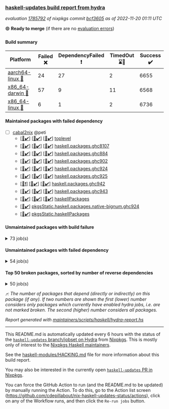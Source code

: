 ### [haskell-updates build report from hydra](https://hydra.nixos.org/jobset/nixpkgs/haskell-updates)
*evaluation [1785792](https://hydra.nixos.org/eval/1785792) of nixpkgs commit [bcf3605](https://github.com/NixOS/nixpkgs/commits/bcf36053800f184db3169d7e19e4885e527865bf) as of 2022-11-20 01:11 UTC*

:green_circle: **Ready to merge** (if there are no [evaluation errors](https://hydra.nixos.org/jobset/nixpkgs/haskell-updates))

#### Build summary

 | Platform | Failed :x: | DependencyFailed :heavy_exclamation_mark: | TimedOut :hourglass::no_entry_sign: | Success :heavy_check_mark: | 
 | --- | --- | --- | --- | --- | 
 | [aarch64-linux :iphone:](https://hydra.nixos.org/eval/1785792?filter=.aarch64-linux) | 24 | 27 | 2 | 6655 | 
 | [x86_64-darwin :apple:](https://hydra.nixos.org/eval/1785792?filter=.x86_64-darwin) | 57 | 9 | 11 | 6568 | 
 | [x86_64-linux :penguin:](https://hydra.nixos.org/eval/1785792?filter=.x86_64-linux) | 6 | 1 | 2 | 6736 | 
#### Maintained packages with failed dependency
- [ ] [cabal2nix](https://hydra.nixos.org/eval/1785792?filter=cabal2nix) @peti
  - [[:iphone::heavy_check_mark:]](https://hydra.nixos.org/build/199130383) [[:apple::heavy_check_mark:]](https://hydra.nixos.org/build/199107998) [[:penguin::heavy_check_mark:]](https://hydra.nixos.org/build/199130378) [toplevel](https://hydra.nixos.org/eval/1785792?filter=cabal2nix)
  - [[:iphone::heavy_check_mark:]](https://hydra.nixos.org/build/198095328) [[:apple::heavy_check_mark:]](https://hydra.nixos.org/build/198096776) [[:penguin::heavy_check_mark:]](https://hydra.nixos.org/build/198092508) [haskell.packages.ghc8107](https://hydra.nixos.org/eval/1785792?filter=haskell.packages.ghc8107.cabal2nix)
  - [[:iphone::heavy_check_mark:]](https://hydra.nixos.org/build/198105082) [[:apple::heavy_check_mark:]](https://hydra.nixos.org/build/198105834) [[:penguin::heavy_check_mark:]](https://hydra.nixos.org/build/198101104) [haskell.packages.ghc884](https://hydra.nixos.org/eval/1785792?filter=haskell.packages.ghc884.cabal2nix)
  - [[:iphone::heavy_check_mark:]](https://hydra.nixos.org/build/198102109) [[:apple::heavy_check_mark:]](https://hydra.nixos.org/build/198089955) [[:penguin::heavy_check_mark:]](https://hydra.nixos.org/build/198090308) [haskell.packages.ghc902](https://hydra.nixos.org/eval/1785792?filter=haskell.packages.ghc902.cabal2nix)
  - [[:iphone::heavy_check_mark:]](https://hydra.nixos.org/build/198105579) [[:apple::heavy_check_mark:]](https://hydra.nixos.org/build/198106213) [[:penguin::heavy_check_mark:]](https://hydra.nixos.org/build/198095792) [haskell.packages.ghc924](https://hydra.nixos.org/eval/1785792?filter=haskell.packages.ghc924.cabal2nix)
  - [[:iphone::heavy_check_mark:]](https://hydra.nixos.org/build/198101430) [[:apple::heavy_check_mark:]](https://hydra.nixos.org/build/198095768) [[:penguin::heavy_check_mark:]](https://hydra.nixos.org/build/198100385) [haskell.packages.ghc925](https://hydra.nixos.org/eval/1785792?filter=haskell.packages.ghc925.cabal2nix)
  - [[:iphone::heavy_exclamation_mark:]](https://hydra.nixos.org/build/198103084) [[:apple::heavy_check_mark:]](https://hydra.nixos.org/build/198095247) [[:penguin::heavy_check_mark:]](https://hydra.nixos.org/build/198103119) [haskell.packages.ghc942](https://hydra.nixos.org/eval/1785792?filter=haskell.packages.ghc942.cabal2nix)
  - [[:iphone::heavy_check_mark:]](https://hydra.nixos.org/build/198101627) [[:apple::heavy_check_mark:]](https://hydra.nixos.org/build/198092306) [[:penguin::heavy_check_mark:]](https://hydra.nixos.org/build/198100312) [haskell.packages.ghc943](https://hydra.nixos.org/eval/1785792?filter=haskell.packages.ghc943.cabal2nix)
  - [[:iphone::heavy_check_mark:]](https://hydra.nixos.org/build/198099028) [[:apple::heavy_check_mark:]](https://hydra.nixos.org/build/198099483) [[:penguin::heavy_check_mark:]](https://hydra.nixos.org/build/198096081) [haskellPackages](https://hydra.nixos.org/eval/1785792?filter=haskellPackages.cabal2nix)
  -   [[:penguin::heavy_check_mark:]](https://hydra.nixos.org/build/198108446) [pkgsStatic.haskell.packages.native-bignum.ghc924](https://hydra.nixos.org/eval/1785792?filter=pkgsStatic.haskell.packages.native-bignum.ghc924.cabal2nix)
  -   [[:penguin::heavy_check_mark:]](https://hydra.nixos.org/build/198102023) [pkgsStatic.haskellPackages](https://hydra.nixos.org/eval/1785792?filter=pkgsStatic.haskellPackages.cabal2nix)
#### Unmaintained packages with build failure
<details><summary>73 job(s) </summary>

- [ ] [[:iphone::x:]](https://hydra.nixos.org/build/198092112) [[:apple::heavy_check_mark:]](https://hydra.nixos.org/build/198092630) [[:penguin::heavy_check_mark:]](https://hydra.nixos.org/build/198089749) [haskellPackages.OrderedBits](https://hydra.nixos.org/eval/1785792?filter=haskellPackages.OrderedBits)  :arrow_heading_up: 5 | 36
- [ ] [[:iphone::x:]](https://hydra.nixos.org/build/198092343) [[:apple::heavy_check_mark:]](https://hydra.nixos.org/build/198103900) [[:penguin::heavy_check_mark:]](https://hydra.nixos.org/build/198094657) [haskellPackages.hw-json-simd](https://hydra.nixos.org/eval/1785792?filter=haskellPackages.hw-json-simd)  :arrow_heading_up: 4 | 8
- [ ] [[:iphone::x:]](https://hydra.nixos.org/build/198105998) [[:apple::heavy_check_mark:]](https://hydra.nixos.org/build/198096742) [[:penguin::heavy_check_mark:]](https://hydra.nixos.org/build/198096500) [haskellPackages.hw-simd](https://hydra.nixos.org/eval/1785792?filter=haskellPackages.hw-simd)  :arrow_heading_up: 4 | 8
- [ ] [[:iphone::x:]](https://hydra.nixos.org/build/198092038) [[:apple::heavy_check_mark:]](https://hydra.nixos.org/build/198109219) [[:penguin::heavy_check_mark:]](https://hydra.nixos.org/build/198100167) [haskellPackages.long-double](https://hydra.nixos.org/eval/1785792?filter=haskellPackages.long-double)  :arrow_heading_up: 2 | 2
- [ ] [[:iphone::x:]](https://hydra.nixos.org/build/198097524) [[:apple::x:]](https://hydra.nixos.org/build/198101130) [[:penguin::heavy_check_mark:]](https://hydra.nixos.org/build/198094847) [haskellPackages.quic](https://hydra.nixos.org/eval/1785792?filter=haskellPackages.quic)  :arrow_heading_up: 2 | 2
- [ ] [[:iphone::x:]](https://hydra.nixos.org/build/198100850) [[:apple::heavy_check_mark:]](https://hydra.nixos.org/build/198102111) [[:penguin::heavy_check_mark:]](https://hydra.nixos.org/build/198098058) [haskellPackages.freetype2](https://hydra.nixos.org/eval/1785792?filter=haskellPackages.freetype2)  :arrow_heading_up: 1 | 8
- [ ] [[:iphone::x:]](https://hydra.nixos.org/build/198088984) [[:apple::x:]](https://hydra.nixos.org/build/198094414) [[:penguin::heavy_check_mark:]](https://hydra.nixos.org/build/198109022) [haskellPackages.easytensor](https://hydra.nixos.org/eval/1785792?filter=haskellPackages.easytensor)  :arrow_heading_up: 1 | 1
- [ ] [[:iphone::heavy_check_mark:]](https://hydra.nixos.org/build/198108039) [[:apple::x:]](https://hydra.nixos.org/build/198102172) [[:penguin::heavy_check_mark:]](https://hydra.nixos.org/build/198098645) [haskellPackages.gi-gdkx11](https://hydra.nixos.org/eval/1785792?filter=haskellPackages.gi-gdkx11)  :arrow_heading_up: 1 | 1
- [ ] [[:iphone::x:]](https://hydra.nixos.org/build/198090816) [[:apple::heavy_check_mark:]](https://hydra.nixos.org/build/198090426) [[:penguin::heavy_check_mark:]](https://hydra.nixos.org/build/198107823) [haskellPackages.nlopt-haskell](https://hydra.nixos.org/eval/1785792?filter=haskellPackages.nlopt-haskell)  :arrow_heading_up: 1 | 1
- [ ] [[:iphone::heavy_check_mark:]](https://hydra.nixos.org/build/198100396) [[:apple::x:]](https://hydra.nixos.org/build/198099418) [[:penguin::heavy_check_mark:]](https://hydra.nixos.org/build/198092649) [haskellPackages.openal-ffi](https://hydra.nixos.org/eval/1785792?filter=haskellPackages.openal-ffi)  :arrow_heading_up: 1 | 1
- [ ] [[:iphone::x:]](https://hydra.nixos.org/build/198442639) [[:apple::x:]](https://hydra.nixos.org/build/198443000) [[:penguin::x:]](https://hydra.nixos.org/build/198442757) [haskellPackages.supply-chain-core](https://hydra.nixos.org/eval/1785792?filter=haskellPackages.supply-chain-core)  :arrow_heading_up: 1 | 1
- [ ] [[:iphone::x:]](https://hydra.nixos.org/build/198091816) [[:apple::x:]](https://hydra.nixos.org/build/198099965) [[:penguin::heavy_check_mark:]](https://hydra.nixos.org/build/198088957) [haskellPackages.swisstable](https://hydra.nixos.org/eval/1785792?filter=haskellPackages.swisstable)  :arrow_heading_up: 1 | 1
- [ ] [[:iphone::x:]](https://hydra.nixos.org/build/198107991) [[:apple::heavy_check_mark:]](https://hydra.nixos.org/build/198093433) [[:penguin::heavy_check_mark:]](https://hydra.nixos.org/build/198100233) [haskellPackages.unicode-properties](https://hydra.nixos.org/eval/1785792?filter=haskellPackages.unicode-properties)  :arrow_heading_up: 1 | 1
- [ ] [[:iphone::x:]](https://hydra.nixos.org/build/198102675) [[:apple::heavy_check_mark:]](https://hydra.nixos.org/build/198096726) [[:penguin::heavy_check_mark:]](https://hydra.nixos.org/build/198097873) [haskellPackages.flatparse](https://hydra.nixos.org/eval/1785792?filter=haskellPackages.flatparse)  :arrow_heading_up: 0 | 17
- [ ] [[:iphone::heavy_check_mark:]](https://hydra.nixos.org/build/198102599) [[:apple::x:]](https://hydra.nixos.org/build/198097001) [[:penguin::heavy_check_mark:]](https://hydra.nixos.org/build/198095827) [haskellPackages.PyF](https://hydra.nixos.org/eval/1785792?filter=haskellPackages.PyF)  :arrow_heading_up: 0 | 5
- [ ] [[:iphone::heavy_check_mark:]](https://hydra.nixos.org/build/198103573) [[:apple::x:]](https://hydra.nixos.org/build/198091894) [[:penguin::heavy_check_mark:]](https://hydra.nixos.org/build/198092321) [haskellPackages.hmidi](https://hydra.nixos.org/eval/1785792?filter=haskellPackages.hmidi)  :arrow_heading_up: 0 | 4
- [ ] [[:iphone::heavy_check_mark:]](https://hydra.nixos.org/build/198099931) [[:apple::x:]](https://hydra.nixos.org/build/198099133) [[:penguin::heavy_check_mark:]](https://hydra.nixos.org/build/198101380) [haskellPackages.SDL-mixer](https://hydra.nixos.org/eval/1785792?filter=haskellPackages.SDL-mixer)  :arrow_heading_up: 0 | 2
- [ ] [[:iphone::heavy_check_mark:]](https://hydra.nixos.org/build/198106163) [[:apple::x:]](https://hydra.nixos.org/build/198104722) [[:penguin::heavy_check_mark:]](https://hydra.nixos.org/build/198108442) [haskellPackages.posix-socket](https://hydra.nixos.org/eval/1785792?filter=haskellPackages.posix-socket)  :arrow_heading_up: 0 | 2
- [ ] [[:iphone::heavy_check_mark:]](https://hydra.nixos.org/build/198096887) [[:apple::x:]](https://hydra.nixos.org/build/198094492) [[:penguin::heavy_check_mark:]](https://hydra.nixos.org/build/198103256) [haskellPackages.hamid](https://hydra.nixos.org/eval/1785792?filter=haskellPackages.hamid)  :arrow_heading_up: 0 | 1
- [ ] [[:iphone::heavy_check_mark:]](https://hydra.nixos.org/build/198105245) [[:apple::x:]](https://hydra.nixos.org/build/198094330) [[:penguin::heavy_check_mark:]](https://hydra.nixos.org/build/198094588) [haskellPackages.hmatrix-morpheus](https://hydra.nixos.org/eval/1785792?filter=haskellPackages.hmatrix-morpheus)  :arrow_heading_up: 0 | 1
- [ ] [[:iphone::heavy_check_mark:]](https://hydra.nixos.org/build/198098119) [[:apple::x:]](https://hydra.nixos.org/build/198094961) [[:penguin::heavy_check_mark:]](https://hydra.nixos.org/build/198099617) [haskellPackages.huckleberry](https://hydra.nixos.org/eval/1785792?filter=haskellPackages.huckleberry)  :arrow_heading_up: 0 | 1
- [ ] [[:iphone::heavy_check_mark:]](https://hydra.nixos.org/build/198104056) [[:apple::x:]](https://hydra.nixos.org/build/198093422) [[:penguin::heavy_check_mark:]](https://hydra.nixos.org/build/198099606) [haskellPackages.om-time](https://hydra.nixos.org/eval/1785792?filter=haskellPackages.om-time)  :arrow_heading_up: 0 | 1
- [ ] [[:iphone::x:]](https://hydra.nixos.org/build/198107810) [[:apple::heavy_check_mark:]](https://hydra.nixos.org/build/198098063) [[:penguin::heavy_check_mark:]](https://hydra.nixos.org/build/198097235) [haskellPackages.picosat](https://hydra.nixos.org/eval/1785792?filter=haskellPackages.picosat)  :arrow_heading_up: 0 | 1
- [ ] [[:iphone::heavy_check_mark:]](https://hydra.nixos.org/build/198108826) [[:apple::x:]](https://hydra.nixos.org/build/198090636) [[:penguin::heavy_check_mark:]](https://hydra.nixos.org/build/198097220) [haskellPackages.select](https://hydra.nixos.org/eval/1785792?filter=haskellPackages.select)  :arrow_heading_up: 0 | 1
- [ ] [[:iphone::heavy_check_mark:]](https://hydra.nixos.org/build/198099146) [[:apple::x:]](https://hydra.nixos.org/build/198108391) [[:penguin::heavy_check_mark:]](https://hydra.nixos.org/build/198094866) [haskellPackages.sysinfo](https://hydra.nixos.org/eval/1785792?filter=haskellPackages.sysinfo)  :arrow_heading_up: 0 | 1
- [ ] [[:iphone::heavy_check_mark:]](https://hydra.nixos.org/build/198091475) [[:apple::x:]](https://hydra.nixos.org/build/198089932) [[:penguin::heavy_check_mark:]](https://hydra.nixos.org/build/198100306) [haskellPackages.FractalArt](https://hydra.nixos.org/eval/1785792?filter=haskellPackages.FractalArt) 
- [ ] [[:iphone::x:]](https://hydra.nixos.org/build/198101907) [[:apple::heavy_check_mark:]](https://hydra.nixos.org/build/198096559) [[:penguin::heavy_check_mark:]](https://hydra.nixos.org/build/198101657) [haskellPackages.HsASA](https://hydra.nixos.org/eval/1785792?filter=haskellPackages.HsASA) 
- [ ] [[:iphone::x:]](https://hydra.nixos.org/build/198442699) [[:apple::x:]](https://hydra.nixos.org/build/198442999) [[:penguin::x:]](https://hydra.nixos.org/build/198442614) [haskellPackages.borsh](https://hydra.nixos.org/eval/1785792?filter=haskellPackages.borsh) 
- [ ] [[:iphone::heavy_check_mark:]](https://hydra.nixos.org/build/198097944) [[:apple::x:]](https://hydra.nixos.org/build/198093242) [[:penguin::heavy_check_mark:]](https://hydra.nixos.org/build/198098189) [haskellPackages.chiphunk](https://hydra.nixos.org/eval/1785792?filter=haskellPackages.chiphunk) 
- [ ] [[:iphone::x:]](https://hydra.nixos.org/build/198106125) [[:apple::heavy_check_mark:]](https://hydra.nixos.org/build/198108513) [[:penguin::heavy_check_mark:]](https://hydra.nixos.org/build/198106269) [haskellPackages.comfort-fftw](https://hydra.nixos.org/eval/1785792?filter=haskellPackages.comfort-fftw) 
- [ ] [[:iphone::heavy_check_mark:]](https://hydra.nixos.org/build/198094640) [[:apple::x:]](https://hydra.nixos.org/build/198101014) [[:penguin::heavy_check_mark:]](https://hydra.nixos.org/build/198100057) [haskellPackages.diskhash](https://hydra.nixos.org/eval/1785792?filter=haskellPackages.diskhash) 
- [ ] [[:iphone::heavy_check_mark:]](https://hydra.nixos.org/build/198108629) [[:apple::x:]](https://hydra.nixos.org/build/198096508) [[:penguin::heavy_check_mark:]](https://hydra.nixos.org/build/198094336) [haskellPackages.epub-tools](https://hydra.nixos.org/eval/1785792?filter=haskellPackages.epub-tools) 
- [ ] [[:iphone::x:]](https://hydra.nixos.org/build/198442754) [[:penguin::x:]](https://hydra.nixos.org/build/198442697) [haskellPackages.evdev-streamly](https://hydra.nixos.org/eval/1785792?filter=haskellPackages.evdev-streamly) 
- [ ] [[:iphone::heavy_check_mark:]](https://hydra.nixos.org/build/198099609) [[:apple::x:]](https://hydra.nixos.org/build/198104428) [[:penguin::heavy_check_mark:]](https://hydra.nixos.org/build/198097793) [haskellPackages.fudgets](https://hydra.nixos.org/eval/1785792?filter=haskellPackages.fudgets) 
- [ ] [[:iphone::heavy_check_mark:]](https://hydra.nixos.org/build/198092264) [[:apple::x:]](https://hydra.nixos.org/build/198101012) [[:penguin::heavy_check_mark:]](https://hydra.nixos.org/build/198099512) [haskellPackages.gerrit](https://hydra.nixos.org/eval/1785792?filter=haskellPackages.gerrit) 
- [ ] [[:apple::x:]](https://hydra.nixos.org/build/198095958) [haskellPackages.gi-gtkosxapplication](https://hydra.nixos.org/eval/1785792?filter=haskellPackages.gi-gtkosxapplication) 
- [ ] [[:iphone::x:]](https://hydra.nixos.org/build/198091458) [[:penguin::heavy_check_mark:]](https://hydra.nixos.org/build/198107140) [haskellPackages.gnome-keyring](https://hydra.nixos.org/eval/1785792?filter=haskellPackages.gnome-keyring) 
- [ ] [[:apple::x:]](https://hydra.nixos.org/build/198088844) [haskellPackages.gtk-mac-integration](https://hydra.nixos.org/eval/1785792?filter=haskellPackages.gtk-mac-integration) 
- [ ] [[:iphone::heavy_check_mark:]](https://hydra.nixos.org/build/198094882) [[:apple::x:]](https://hydra.nixos.org/build/198108733) [[:penguin::heavy_check_mark:]](https://hydra.nixos.org/build/198106858) [haskellPackages.gtk-traymanager](https://hydra.nixos.org/eval/1785792?filter=haskellPackages.gtk-traymanager) 
- [ ] [[:apple::x:]](https://hydra.nixos.org/build/198088990) [haskellPackages.gtk3-mac-integration](https://hydra.nixos.org/eval/1785792?filter=haskellPackages.gtk3-mac-integration) 
- [ ] [[:iphone::heavy_check_mark:]](https://hydra.nixos.org/build/198442689) [[:apple::x:]](https://hydra.nixos.org/build/198442642) [[:penguin::heavy_check_mark:]](https://hydra.nixos.org/build/198442594) [haskellPackages.h-raylib](https://hydra.nixos.org/eval/1785792?filter=haskellPackages.h-raylib) 
- [ ] [[:iphone::heavy_exclamation_mark:]](https://hydra.nixos.org/build/198443007) [[:apple::x:]](https://hydra.nixos.org/build/198442789) [[:penguin::x:]](https://hydra.nixos.org/build/198442852) [haskellPackages.harfbuzz-pure](https://hydra.nixos.org/eval/1785792?filter=haskellPackages.harfbuzz-pure) 
- [ ] [[:iphone::heavy_check_mark:]](https://hydra.nixos.org/build/198094908) [[:apple::x:]](https://hydra.nixos.org/build/198109299) [[:penguin::heavy_check_mark:]](https://hydra.nixos.org/build/198094138) [haskellPackages.hid](https://hydra.nixos.org/eval/1785792?filter=haskellPackages.hid) 
- [ ] [[:iphone::heavy_check_mark:]](https://hydra.nixos.org/build/198109190) [[:apple::x:]](https://hydra.nixos.org/build/198093989) [[:penguin::heavy_check_mark:]](https://hydra.nixos.org/build/198099938) [haskellPackages.highlight](https://hydra.nixos.org/eval/1785792?filter=haskellPackages.highlight) 
- [ ] [[:iphone::heavy_check_mark:]](https://hydra.nixos.org/build/198091663) [[:apple::x:]](https://hydra.nixos.org/build/198094179) [[:penguin::heavy_check_mark:]](https://hydra.nixos.org/build/198095790) [haskellPackages.hsshellscript](https://hydra.nixos.org/eval/1785792?filter=haskellPackages.hsshellscript) 
- [ ] [[:iphone::heavy_check_mark:]](https://hydra.nixos.org/build/198093876) [[:apple::x:]](https://hydra.nixos.org/build/198105397) [[:penguin::heavy_check_mark:]](https://hydra.nixos.org/build/198107319) [haskellPackages.hssourceinfo](https://hydra.nixos.org/eval/1785792?filter=haskellPackages.hssourceinfo) 
- [ ] [[:iphone::heavy_check_mark:]](https://hydra.nixos.org/build/198090780) [[:apple::x:]](https://hydra.nixos.org/build/198096905) [[:penguin::heavy_check_mark:]](https://hydra.nixos.org/build/198094561) [haskellPackages.interprocess](https://hydra.nixos.org/eval/1785792?filter=haskellPackages.interprocess) 
- [ ] [[:iphone::heavy_check_mark:]](https://hydra.nixos.org/build/198107635) [[:apple::x:]](https://hydra.nixos.org/build/198090527) [[:penguin::heavy_check_mark:]](https://hydra.nixos.org/build/198096600) [haskellPackages.ipcvar](https://hydra.nixos.org/eval/1785792?filter=haskellPackages.ipcvar) 
- [ ] [[:iphone::x:]](https://hydra.nixos.org/build/198094302) [[:apple::heavy_check_mark:]](https://hydra.nixos.org/build/198098222) [[:penguin::heavy_check_mark:]](https://hydra.nixos.org/build/198102967) [haskellPackages.jammittools](https://hydra.nixos.org/eval/1785792?filter=haskellPackages.jammittools) 
- [ ] [[:apple::x:]](https://hydra.nixos.org/build/198089331) [haskellPackages.kqueue](https://hydra.nixos.org/eval/1785792?filter=haskellPackages.kqueue) 
- [ ] [[:iphone::heavy_check_mark:]](https://hydra.nixos.org/build/198102471) [[:apple::x:]](https://hydra.nixos.org/build/198089121) [[:penguin::heavy_check_mark:]](https://hydra.nixos.org/build/198095225) [haskellPackages.linux-framebuffer](https://hydra.nixos.org/eval/1785792?filter=haskellPackages.linux-framebuffer) 
- [ ] [[:iphone::heavy_check_mark:]](https://hydra.nixos.org/build/198090963) [[:apple::x:]](https://hydra.nixos.org/build/198106850) [[:penguin::heavy_check_mark:]](https://hydra.nixos.org/build/198088703) [haskellPackages.mediawiki2latex](https://hydra.nixos.org/eval/1785792?filter=haskellPackages.mediawiki2latex) 
- [ ] [[:iphone::heavy_check_mark:]](https://hydra.nixos.org/build/198103734) [[:apple::x:]](https://hydra.nixos.org/build/198091724) [[:penguin::heavy_check_mark:]](https://hydra.nixos.org/build/198100871) [haskellPackages.memfd](https://hydra.nixos.org/eval/1785792?filter=haskellPackages.memfd) 
- [ ] [[:iphone::heavy_check_mark:]](https://hydra.nixos.org/build/198096915) [[:apple::x:]](https://hydra.nixos.org/build/198102834) [[:penguin::heavy_check_mark:]](https://hydra.nixos.org/build/198095160) [haskellPackages.mercury-api](https://hydra.nixos.org/eval/1785792?filter=haskellPackages.mercury-api) 
- [ ] [[:iphone::x:]](https://hydra.nixos.org/build/199109490) [[:apple::x:]](https://hydra.nixos.org/build/199109492) [[:penguin::x:]](https://hydra.nixos.org/build/199109491) [haskellPackages.monad-bayes](https://hydra.nixos.org/eval/1785792?filter=haskellPackages.monad-bayes) 
- [ ] [[:iphone::heavy_check_mark:]](https://hydra.nixos.org/build/199107976) [[:apple::x:]](https://hydra.nixos.org/build/199108008) [[:penguin::heavy_check_mark:]](https://hydra.nixos.org/build/199108047) [haskellPackages.nix-serve-ng](https://hydra.nixos.org/eval/1785792?filter=haskellPackages.nix-serve-ng) 
- [ ] [[:iphone::heavy_check_mark:]](https://hydra.nixos.org/build/198442902) [[:apple::x:]](https://hydra.nixos.org/build/198089314) [[:penguin::heavy_check_mark:]](https://hydra.nixos.org/build/198442936) [haskellPackages.persistent-pagination](https://hydra.nixos.org/eval/1785792?filter=haskellPackages.persistent-pagination) 
- [ ] [[:iphone::heavy_check_mark:]](https://hydra.nixos.org/build/198442769) [[:apple::x:]](https://hydra.nixos.org/build/198442738) [[:penguin::heavy_check_mark:]](https://hydra.nixos.org/build/198442776) [haskellPackages.phatsort](https://hydra.nixos.org/eval/1785792?filter=haskellPackages.phatsort) 
- [ ] [[:iphone::heavy_check_mark:]](https://hydra.nixos.org/build/198099818) [[:apple::x:]](https://hydra.nixos.org/build/198097025) [[:penguin::heavy_check_mark:]](https://hydra.nixos.org/build/198104649) [haskellPackages.ping-wrapper](https://hydra.nixos.org/eval/1785792?filter=haskellPackages.ping-wrapper) 
- [ ] [[:iphone::heavy_check_mark:]](https://hydra.nixos.org/build/198109162) [[:apple::x:]](https://hydra.nixos.org/build/198109383) [[:penguin::heavy_check_mark:]](https://hydra.nixos.org/build/198091772) [haskellPackages.posix-timer](https://hydra.nixos.org/eval/1785792?filter=haskellPackages.posix-timer) 
- [ ] [[:iphone::heavy_check_mark:]](https://hydra.nixos.org/build/198098801) [[:apple::x:]](https://hydra.nixos.org/build/198090799) [[:penguin::heavy_check_mark:]](https://hydra.nixos.org/build/198095314) [haskellPackages.procex](https://hydra.nixos.org/eval/1785792?filter=haskellPackages.procex) 
- [ ] [[:iphone::heavy_check_mark:]](https://hydra.nixos.org/build/198096312) [[:apple::x:]](https://hydra.nixos.org/build/198097890) [[:penguin::heavy_check_mark:]](https://hydra.nixos.org/build/198101570) [haskellPackages.pthread](https://hydra.nixos.org/eval/1785792?filter=haskellPackages.pthread) 
- [ ] [[:iphone::x:]](https://hydra.nixos.org/build/198108147) [[:apple::heavy_check_mark:]](https://hydra.nixos.org/build/198097312) [[:penguin::heavy_check_mark:]](https://hydra.nixos.org/build/198105867) [haskellPackages.risc386](https://hydra.nixos.org/eval/1785792?filter=haskellPackages.risc386) 
- [ ] [[:iphone::heavy_check_mark:]](https://hydra.nixos.org/build/198102881) [[:apple::x:]](https://hydra.nixos.org/build/198097792) [[:penguin::heavy_check_mark:]](https://hydra.nixos.org/build/198099412) [haskellPackages.sfml-audio](https://hydra.nixos.org/eval/1785792?filter=haskellPackages.sfml-audio) 
- [ ] [[:iphone::heavy_check_mark:]](https://hydra.nixos.org/build/198088711) [[:apple::x:]](https://hydra.nixos.org/build/198095157) [[:penguin::heavy_check_mark:]](https://hydra.nixos.org/build/198100426) [haskellPackages.skews](https://hydra.nixos.org/eval/1785792?filter=haskellPackages.skews) 
- [ ] [[:iphone::x:]](https://hydra.nixos.org/build/198093892) [[:apple::x:]](https://hydra.nixos.org/build/198095285) [[:penguin::heavy_check_mark:]](https://hydra.nixos.org/build/198104765) [haskellPackages.slugify](https://hydra.nixos.org/eval/1785792?filter=haskellPackages.slugify) 
- [ ] [[:iphone::heavy_check_mark:]](https://hydra.nixos.org/build/198099482) [[:apple::x:]](https://hydra.nixos.org/build/198105556) [[:penguin::heavy_check_mark:]](https://hydra.nixos.org/build/198093575) [haskellPackages.tailfile-hinotify](https://hydra.nixos.org/eval/1785792?filter=haskellPackages.tailfile-hinotify) 
- [ ] [[:iphone::x:]](https://hydra.nixos.org/build/198442690) [[:apple::x:]](https://hydra.nixos.org/build/198442958) [[:penguin::x:]](https://hydra.nixos.org/build/198442899) [haskellPackages.text-compression](https://hydra.nixos.org/eval/1785792?filter=haskellPackages.text-compression) 
- [ ] [[:iphone::x:]](https://hydra.nixos.org/build/198096596) [[:apple::heavy_check_mark:]](https://hydra.nixos.org/build/198108705) [[:penguin::heavy_check_mark:]](https://hydra.nixos.org/build/198099614) [haskellPackages.wiringPi](https://hydra.nixos.org/eval/1785792?filter=haskellPackages.wiringPi) 
- [ ] [[:iphone::heavy_check_mark:]](https://hydra.nixos.org/build/198095037) [[:apple::x:]](https://hydra.nixos.org/build/198100154) [[:penguin::heavy_check_mark:]](https://hydra.nixos.org/build/198105325) [haskellPackages.xmonad-utils](https://hydra.nixos.org/eval/1785792?filter=haskellPackages.xmonad-utils) 
- [ ] [[:iphone::heavy_check_mark:]](https://hydra.nixos.org/build/198103220) [[:apple::x:]](https://hydra.nixos.org/build/198089351) [[:penguin::heavy_check_mark:]](https://hydra.nixos.org/build/198098234) [haskellPackages.yoga](https://hydra.nixos.org/eval/1785792?filter=haskellPackages.yoga) 
- [ ] [[:iphone::heavy_check_mark:]](https://hydra.nixos.org/build/198093631) [[:apple::x:]](https://hydra.nixos.org/build/198091687) [[:penguin::heavy_check_mark:]](https://hydra.nixos.org/build/198107702) [haskellPackages.zot](https://hydra.nixos.org/eval/1785792?filter=haskellPackages.zot) 
- [ ] [[:iphone::heavy_check_mark:]](https://hydra.nixos.org/build/198106439) [[:apple::x:]](https://hydra.nixos.org/build/198090063) [[:penguin::heavy_check_mark:]](https://hydra.nixos.org/build/198094610) [haskellPackages.zxcvbn-c](https://hydra.nixos.org/eval/1785792?filter=haskellPackages.zxcvbn-c) 
</details>

#### Unmaintained packages with failed dependency
<details><summary>54 job(s) </summary>

- [ ] [[:iphone::heavy_exclamation_mark:]](https://hydra.nixos.org/build/198103595) [[:apple::heavy_check_mark:]](https://hydra.nixos.org/build/198088976) [[:penguin::heavy_check_mark:]](https://hydra.nixos.org/build/198095246) [haskellPackages.PrimitiveArray](https://hydra.nixos.org/eval/1785792?filter=haskellPackages.PrimitiveArray)  :arrow_heading_up: 4 | 35
- [ ] [hpack](https://hydra.nixos.org/eval/1785792?filter=hpack)  :arrow_heading_up: 4 | 15
  - [[:iphone::heavy_check_mark:]](https://hydra.nixos.org/build/198099453) [[:apple::heavy_check_mark:]](https://hydra.nixos.org/build/198107830) [[:penguin::heavy_check_mark:]](https://hydra.nixos.org/build/198092939) [toplevel](https://hydra.nixos.org/eval/1785792?filter=hpack)
  - [[:iphone::heavy_check_mark:]](https://hydra.nixos.org/build/198106882) [[:apple::heavy_check_mark:]](https://hydra.nixos.org/build/198097869) [[:penguin::heavy_check_mark:]](https://hydra.nixos.org/build/198093671) [haskell.packages.ghc8107](https://hydra.nixos.org/eval/1785792?filter=haskell.packages.ghc8107.hpack)
  - [[:iphone::heavy_check_mark:]](https://hydra.nixos.org/build/198093988) [[:apple::heavy_check_mark:]](https://hydra.nixos.org/build/198105654) [[:penguin::heavy_check_mark:]](https://hydra.nixos.org/build/198103271) [haskell.packages.ghc884](https://hydra.nixos.org/eval/1785792?filter=haskell.packages.ghc884.hpack)
  - [[:iphone::heavy_check_mark:]](https://hydra.nixos.org/build/198090021) [[:apple::heavy_check_mark:]](https://hydra.nixos.org/build/198102681) [[:penguin::heavy_check_mark:]](https://hydra.nixos.org/build/198100787) [haskell.packages.ghc902](https://hydra.nixos.org/eval/1785792?filter=haskell.packages.ghc902.hpack)
  - [[:iphone::heavy_check_mark:]](https://hydra.nixos.org/build/198092365) [[:apple::heavy_check_mark:]](https://hydra.nixos.org/build/198093669) [[:penguin::heavy_check_mark:]](https://hydra.nixos.org/build/198108597) [haskell.packages.ghc924](https://hydra.nixos.org/eval/1785792?filter=haskell.packages.ghc924.hpack)
  - [[:iphone::heavy_check_mark:]](https://hydra.nixos.org/build/198103847) [[:apple::heavy_check_mark:]](https://hydra.nixos.org/build/198105050) [[:penguin::heavy_check_mark:]](https://hydra.nixos.org/build/198092752) [haskell.packages.ghc925](https://hydra.nixos.org/eval/1785792?filter=haskell.packages.ghc925.hpack)
  - [[:iphone::heavy_exclamation_mark:]](https://hydra.nixos.org/build/198103504) [[:apple::heavy_check_mark:]](https://hydra.nixos.org/build/198105268) [[:penguin::heavy_check_mark:]](https://hydra.nixos.org/build/198107276) [haskell.packages.ghc942](https://hydra.nixos.org/eval/1785792?filter=haskell.packages.ghc942.hpack)
  - [[:iphone::heavy_check_mark:]](https://hydra.nixos.org/build/198095684) [[:apple::heavy_check_mark:]](https://hydra.nixos.org/build/198107910) [[:penguin::heavy_check_mark:]](https://hydra.nixos.org/build/198108706) [haskell.packages.ghc943](https://hydra.nixos.org/eval/1785792?filter=haskell.packages.ghc943.hpack)
  - [[:iphone::heavy_check_mark:]](https://hydra.nixos.org/build/198102779) [[:apple::heavy_check_mark:]](https://hydra.nixos.org/build/198091910) [[:penguin::heavy_check_mark:]](https://hydra.nixos.org/build/198103441) [haskellPackages](https://hydra.nixos.org/eval/1785792?filter=haskellPackages.hpack)
- [ ] [[:iphone::heavy_exclamation_mark:]](https://hydra.nixos.org/build/198091317) [[:apple::heavy_check_mark:]](https://hydra.nixos.org/build/198108676) [[:penguin::heavy_check_mark:]](https://hydra.nixos.org/build/198089611) [haskellPackages.BiobaseTypes](https://hydra.nixos.org/eval/1785792?filter=haskellPackages.BiobaseTypes)  :arrow_heading_up: 3 | 21
- [ ] [[:iphone::heavy_exclamation_mark:]](https://hydra.nixos.org/build/198088758) [[:apple::heavy_check_mark:]](https://hydra.nixos.org/build/198106505) [[:penguin::heavy_check_mark:]](https://hydra.nixos.org/build/198096117) [haskellPackages.hw-json-standard-cursor](https://hydra.nixos.org/eval/1785792?filter=haskellPackages.hw-json-standard-cursor)  :arrow_heading_up: 2 | 6
- [ ] [[:iphone::heavy_exclamation_mark:]](https://hydra.nixos.org/build/198098729) [[:apple::heavy_check_mark:]](https://hydra.nixos.org/build/198102195) [[:penguin::heavy_check_mark:]](https://hydra.nixos.org/build/198108469) [haskellPackages.hw-json-simple-cursor](https://hydra.nixos.org/eval/1785792?filter=haskellPackages.hw-json-simple-cursor)  :arrow_heading_up: 2 | 4
- [ ] [[:iphone::heavy_exclamation_mark:]](https://hydra.nixos.org/build/198089514) [[:apple::heavy_check_mark:]](https://hydra.nixos.org/build/198102254) [[:penguin::heavy_check_mark:]](https://hydra.nixos.org/build/198091770) [haskellPackages.BiobaseENA](https://hydra.nixos.org/eval/1785792?filter=haskellPackages.BiobaseENA)  :arrow_heading_up: 1 | 18
- [ ] [hoogle](https://hydra.nixos.org/eval/1785792?filter=hoogle)  :arrow_heading_up: 1 | 3
  - [[:iphone::heavy_check_mark:]](https://hydra.nixos.org/build/198093935) [[:apple::heavy_check_mark:]](https://hydra.nixos.org/build/198095234) [[:penguin::heavy_check_mark:]](https://hydra.nixos.org/build/198099264) [haskell.packages.ghc8107](https://hydra.nixos.org/eval/1785792?filter=haskell.packages.ghc8107.hoogle)
  - [[:iphone::heavy_check_mark:]](https://hydra.nixos.org/build/198102998) [[:apple::heavy_check_mark:]](https://hydra.nixos.org/build/198107985) [[:penguin::heavy_check_mark:]](https://hydra.nixos.org/build/198107450) [haskell.packages.ghc884](https://hydra.nixos.org/eval/1785792?filter=haskell.packages.ghc884.hoogle)
  - [[:iphone::heavy_check_mark:]](https://hydra.nixos.org/build/198098109) [[:apple::heavy_check_mark:]](https://hydra.nixos.org/build/198101202) [[:penguin::heavy_check_mark:]](https://hydra.nixos.org/build/198089184) [haskell.packages.ghc902](https://hydra.nixos.org/eval/1785792?filter=haskell.packages.ghc902.hoogle)
  - [[:iphone::heavy_check_mark:]](https://hydra.nixos.org/build/198098004) [[:apple::heavy_check_mark:]](https://hydra.nixos.org/build/198101148) [[:penguin::heavy_check_mark:]](https://hydra.nixos.org/build/198092190) [haskell.packages.ghc924](https://hydra.nixos.org/eval/1785792?filter=haskell.packages.ghc924.hoogle)
  - [[:iphone::hourglass::no_entry_sign:]](https://hydra.nixos.org/build/198100880) [[:apple::hourglass::no_entry_sign:]](https://hydra.nixos.org/build/198094053) [[:penguin::hourglass::no_entry_sign:]](https://hydra.nixos.org/build/198106811) [haskell.packages.ghc925](https://hydra.nixos.org/eval/1785792?filter=haskell.packages.ghc925.hoogle)
  - [[:iphone::heavy_exclamation_mark:]](https://hydra.nixos.org/build/198097685) [[:apple::heavy_check_mark:]](https://hydra.nixos.org/build/198105186) [[:penguin::heavy_check_mark:]](https://hydra.nixos.org/build/198089379) [haskell.packages.ghc942](https://hydra.nixos.org/eval/1785792?filter=haskell.packages.ghc942.hoogle)
  - [[:iphone::hourglass::no_entry_sign:]](https://hydra.nixos.org/build/198100596) [[:apple::hourglass::no_entry_sign:]](https://hydra.nixos.org/build/198101158) [[:penguin::hourglass::no_entry_sign:]](https://hydra.nixos.org/build/198108746) [haskell.packages.ghc943](https://hydra.nixos.org/eval/1785792?filter=haskell.packages.ghc943.hoogle)
  - [[:iphone::heavy_check_mark:]](https://hydra.nixos.org/build/198102166) [[:apple::heavy_check_mark:]](https://hydra.nixos.org/build/198105847) [[:penguin::heavy_check_mark:]](https://hydra.nixos.org/build/198089984) [haskellPackages](https://hydra.nixos.org/eval/1785792?filter=haskellPackages.hoogle)
- [ ] [[:iphone::heavy_exclamation_mark:]](https://hydra.nixos.org/build/198101277) [[:apple::heavy_check_mark:]](https://hydra.nixos.org/build/198093735) [[:penguin::heavy_check_mark:]](https://hydra.nixos.org/build/198096151) [haskellPackages.hw-json](https://hydra.nixos.org/eval/1785792?filter=haskellPackages.hw-json)  :arrow_heading_up: 1 | 3
- [ ] [[:iphone::heavy_exclamation_mark:]](https://hydra.nixos.org/build/198091066) [[:apple::heavy_exclamation_mark:]](https://hydra.nixos.org/build/198090843) [[:penguin::heavy_check_mark:]](https://hydra.nixos.org/build/198100200) [haskellPackages.http3](https://hydra.nixos.org/eval/1785792?filter=haskellPackages.http3)  :arrow_heading_up: 1 | 1
- [ ] [[:iphone::heavy_check_mark:]](https://hydra.nixos.org/build/198097285) [[:apple::heavy_exclamation_mark:]](https://hydra.nixos.org/build/198099762) [[:penguin::heavy_check_mark:]](https://hydra.nixos.org/build/198094649) [haskellPackages.wss-client](https://hydra.nixos.org/eval/1785792?filter=haskellPackages.wss-client)  :arrow_heading_up: 1 | 1
- [ ] [[:iphone::heavy_exclamation_mark:]](https://hydra.nixos.org/build/198098687) [[:apple::heavy_check_mark:]](https://hydra.nixos.org/build/198097534) [[:penguin::heavy_check_mark:]](https://hydra.nixos.org/build/198107080) [haskellPackages.BiobaseXNA](https://hydra.nixos.org/eval/1785792?filter=haskellPackages.BiobaseXNA)  :arrow_heading_up: 0 | 17
- [ ] [[:iphone::heavy_exclamation_mark:]](https://hydra.nixos.org/build/198093861) [[:apple::heavy_check_mark:]](https://hydra.nixos.org/build/198106192) [[:penguin::heavy_check_mark:]](https://hydra.nixos.org/build/198090367) [haskellPackages.BiobaseFasta](https://hydra.nixos.org/eval/1785792?filter=haskellPackages.BiobaseFasta)  :arrow_heading_up: 0 | 3
- [ ] [[:iphone::heavy_exclamation_mark:]](https://hydra.nixos.org/build/198098839) [[:apple::heavy_check_mark:]](https://hydra.nixos.org/build/198098719) [[:penguin::heavy_check_mark:]](https://hydra.nixos.org/build/198097536) [haskellPackages.hw-dsv](https://hydra.nixos.org/eval/1785792?filter=haskellPackages.hw-dsv)  :arrow_heading_up: 0 | 3
- [ ] [[:iphone::heavy_exclamation_mark:]](https://hydra.nixos.org/build/198099506) [[:apple::heavy_check_mark:]](https://hydra.nixos.org/build/198097369) [[:penguin::heavy_check_mark:]](https://hydra.nixos.org/build/198093036) [haskellPackages.hw-json-lens](https://hydra.nixos.org/eval/1785792?filter=haskellPackages.hw-json-lens)  :arrow_heading_up: 0 | 1
- [ ] [[:iphone::heavy_exclamation_mark:]](https://hydra.nixos.org/build/198089469) [[:apple::heavy_check_mark:]](https://hydra.nixos.org/build/198095081) [[:penguin::heavy_check_mark:]](https://hydra.nixos.org/build/198101985) [haskellPackages.align-audio](https://hydra.nixos.org/eval/1785792?filter=haskellPackages.align-audio) 
- [ ] [cabal2nix-unstable](https://hydra.nixos.org/eval/1785792?filter=cabal2nix-unstable) 
  - [[:iphone::heavy_check_mark:]](https://hydra.nixos.org/build/199130382) [[:apple::heavy_check_mark:]](https://hydra.nixos.org/build/199108081) [[:penguin::heavy_check_mark:]](https://hydra.nixos.org/build/199130369) [haskell.packages.ghc8107](https://hydra.nixos.org/eval/1785792?filter=haskell.packages.ghc8107.cabal2nix-unstable)
  - [[:iphone::heavy_check_mark:]](https://hydra.nixos.org/build/199130370) [[:apple::heavy_check_mark:]](https://hydra.nixos.org/build/199108072) [[:penguin::heavy_check_mark:]](https://hydra.nixos.org/build/199130384) [haskell.packages.ghc884](https://hydra.nixos.org/eval/1785792?filter=haskell.packages.ghc884.cabal2nix-unstable)
  - [[:iphone::heavy_check_mark:]](https://hydra.nixos.org/build/199130377) [[:apple::heavy_check_mark:]](https://hydra.nixos.org/build/199107981) [[:penguin::heavy_check_mark:]](https://hydra.nixos.org/build/199130375) [haskell.packages.ghc902](https://hydra.nixos.org/eval/1785792?filter=haskell.packages.ghc902.cabal2nix-unstable)
  - [[:iphone::heavy_check_mark:]](https://hydra.nixos.org/build/199130385) [[:apple::heavy_check_mark:]](https://hydra.nixos.org/build/199108070) [[:penguin::heavy_check_mark:]](https://hydra.nixos.org/build/199130366) [haskell.packages.ghc924](https://hydra.nixos.org/eval/1785792?filter=haskell.packages.ghc924.cabal2nix-unstable)
  - [[:iphone::heavy_check_mark:]](https://hydra.nixos.org/build/199130373) [[:apple::heavy_check_mark:]](https://hydra.nixos.org/build/199107973) [[:penguin::heavy_check_mark:]](https://hydra.nixos.org/build/199130364) [haskell.packages.ghc925](https://hydra.nixos.org/eval/1785792?filter=haskell.packages.ghc925.cabal2nix-unstable)
  - [[:iphone::heavy_exclamation_mark:]](https://hydra.nixos.org/build/199130376) [[:apple::heavy_check_mark:]](https://hydra.nixos.org/build/199108002) [[:penguin::heavy_check_mark:]](https://hydra.nixos.org/build/199130379) [haskell.packages.ghc942](https://hydra.nixos.org/eval/1785792?filter=haskell.packages.ghc942.cabal2nix-unstable)
  - [[:iphone::heavy_check_mark:]](https://hydra.nixos.org/build/199130372) [[:apple::heavy_check_mark:]](https://hydra.nixos.org/build/199108045) [[:penguin::heavy_check_mark:]](https://hydra.nixos.org/build/199130371) [haskell.packages.ghc943](https://hydra.nixos.org/eval/1785792?filter=haskell.packages.ghc943.cabal2nix-unstable)
  - [[:iphone::heavy_check_mark:]](https://hydra.nixos.org/build/199130368) [[:apple::heavy_check_mark:]](https://hydra.nixos.org/build/199108025) [[:penguin::heavy_check_mark:]](https://hydra.nixos.org/build/199130367) [haskellPackages](https://hydra.nixos.org/eval/1785792?filter=haskellPackages.cabal2nix-unstable)
- [ ] [[:iphone::heavy_exclamation_mark:]](https://hydra.nixos.org/build/198104033) [[:apple::heavy_exclamation_mark:]](https://hydra.nixos.org/build/198098893) [[:penguin::heavy_check_mark:]](https://hydra.nixos.org/build/198108679) [haskellPackages.easytensor-vulkan](https://hydra.nixos.org/eval/1785792?filter=haskellPackages.easytensor-vulkan) 
- [ ] [[:iphone::heavy_exclamation_mark:]](https://hydra.nixos.org/build/198101774) [[:apple::heavy_check_mark:]](https://hydra.nixos.org/build/198092141) [[:penguin::heavy_check_mark:]](https://hydra.nixos.org/build/198093941) [haskellPackages.hmatrix-nlopt](https://hydra.nixos.org/eval/1785792?filter=haskellPackages.hmatrix-nlopt) 
- [ ] [[:iphone::heavy_exclamation_mark:]](https://hydra.nixos.org/build/198095948) [[:apple::heavy_exclamation_mark:]](https://hydra.nixos.org/build/198088768) [[:penguin::heavy_check_mark:]](https://hydra.nixos.org/build/198102441) [haskellPackages.hs-swisstable-hashtables-class](https://hydra.nixos.org/eval/1785792?filter=haskellPackages.hs-swisstable-hashtables-class) 
- [ ] [[:iphone::heavy_exclamation_mark:]](https://hydra.nixos.org/build/198105664) [[:apple::heavy_check_mark:]](https://hydra.nixos.org/build/198091316) [[:penguin::heavy_check_mark:]](https://hydra.nixos.org/build/198093108) [haskellPackages.hw-simd-cli](https://hydra.nixos.org/eval/1785792?filter=haskellPackages.hw-simd-cli) 
- [ ] [[:iphone::heavy_check_mark:]](https://hydra.nixos.org/build/198091433) [[:apple::heavy_exclamation_mark:]](https://hydra.nixos.org/build/198098172) [[:penguin::heavy_check_mark:]](https://hydra.nixos.org/build/198108033) [haskellPackages.intricacy](https://hydra.nixos.org/eval/1785792?filter=haskellPackages.intricacy) 
- [ ] [[:iphone::heavy_check_mark:]](https://hydra.nixos.org/build/198107011) [[:apple::heavy_exclamation_mark:]](https://hydra.nixos.org/build/198102951) [[:penguin::heavy_check_mark:]](https://hydra.nixos.org/build/198094071) [haskellPackages.network-messagepack-rpc-websocket](https://hydra.nixos.org/eval/1785792?filter=haskellPackages.network-messagepack-rpc-websocket) 
- [ ] [[:iphone::heavy_exclamation_mark:]](https://hydra.nixos.org/build/198099668) [[:apple::heavy_check_mark:]](https://hydra.nixos.org/build/198095028) [[:penguin::heavy_check_mark:]](https://hydra.nixos.org/build/198099137) [haskellPackages.rounded](https://hydra.nixos.org/eval/1785792?filter=haskellPackages.rounded) 
- [ ] [[:iphone::heavy_exclamation_mark:]](https://hydra.nixos.org/build/198107866) [[:apple::heavy_check_mark:]](https://hydra.nixos.org/build/198094269) [[:penguin::heavy_check_mark:]](https://hydra.nixos.org/build/198106344) [haskellPackages.rounded-hw](https://hydra.nixos.org/eval/1785792?filter=haskellPackages.rounded-hw) 
- [ ] [[:iphone::heavy_exclamation_mark:]](https://hydra.nixos.org/build/198107430) [[:apple::heavy_check_mark:]](https://hydra.nixos.org/build/198093088) [[:penguin::heavy_check_mark:]](https://hydra.nixos.org/build/198102445) [haskellPackages.sound-collage](https://hydra.nixos.org/eval/1785792?filter=haskellPackages.sound-collage) 
- [ ] [[:iphone::heavy_exclamation_mark:]](https://hydra.nixos.org/build/198442775) [[:apple::heavy_exclamation_mark:]](https://hydra.nixos.org/build/198442844) [[:penguin::heavy_exclamation_mark:]](https://hydra.nixos.org/build/198442681) [haskellPackages.supply-chain](https://hydra.nixos.org/eval/1785792?filter=haskellPackages.supply-chain) 
- [ ] [[:iphone::heavy_exclamation_mark:]](https://hydra.nixos.org/build/198089334) [[:apple::heavy_check_mark:]](https://hydra.nixos.org/build/198096290) [[:penguin::heavy_check_mark:]](https://hydra.nixos.org/build/198089497) [haskellPackages.unicode-names](https://hydra.nixos.org/eval/1785792?filter=haskellPackages.unicode-names) 
- [ ] [[:iphone::heavy_exclamation_mark:]](https://hydra.nixos.org/build/198098548) [[:apple::heavy_exclamation_mark:]](https://hydra.nixos.org/build/198108788) [[:penguin::heavy_check_mark:]](https://hydra.nixos.org/build/198103792) [haskellPackages.warp-quic](https://hydra.nixos.org/eval/1785792?filter=haskellPackages.warp-quic) 
- [ ] [[:iphone::heavy_check_mark:]](https://hydra.nixos.org/build/198105808) [[:apple::heavy_exclamation_mark:]](https://hydra.nixos.org/build/198107437) [[:penguin::heavy_check_mark:]](https://hydra.nixos.org/build/198107362) [haskellPackages.xbattbar](https://hydra.nixos.org/eval/1785792?filter=haskellPackages.xbattbar) 
</details>

#### Top 50 broken packages, sorted by number of reverse dependencies
<details><summary>50 job(s) </summary>

[amazonka-core](https://packdeps.haskellers.com/reverse/amazonka-core) :arrow_heading_up: 186  
[gogol-core](https://packdeps.haskellers.com/reverse/gogol-core) :arrow_heading_up: 184  
[haskell98](https://packdeps.haskellers.com/reverse/haskell98) :arrow_heading_up: 153  
[enumerator](https://packdeps.haskellers.com/reverse/enumerator) :arrow_heading_up: 56  
[util](https://packdeps.haskellers.com/reverse/util) :arrow_heading_up: 49  
[derive](https://packdeps.haskellers.com/reverse/derive) :arrow_heading_up: 48  
[amazonka](https://packdeps.haskellers.com/reverse/amazonka) :arrow_heading_up: 44  
[accelerate](https://packdeps.haskellers.com/reverse/accelerate) :arrow_heading_up: 42  
[parseargs](https://packdeps.haskellers.com/reverse/parseargs) :arrow_heading_up: 42  
[MonadCatchIO-transformers](https://packdeps.haskellers.com/reverse/MonadCatchIO-transformers) :arrow_heading_up: 41  
[data-lens](https://packdeps.haskellers.com/reverse/data-lens) :arrow_heading_up: 33  
[rank1dynamic](https://packdeps.haskellers.com/reverse/rank1dynamic) :arrow_heading_up: 33  
[distributed-static](https://packdeps.haskellers.com/reverse/distributed-static) :arrow_heading_up: 31  
[language-ecmascript](https://packdeps.haskellers.com/reverse/language-ecmascript) :arrow_heading_up: 31  
[distributed-process](https://packdeps.haskellers.com/reverse/distributed-process) :arrow_heading_up: 30  
[iteratee](https://packdeps.haskellers.com/reverse/iteratee) :arrow_heading_up: 29  
[jmacro](https://packdeps.haskellers.com/reverse/jmacro) :arrow_heading_up: 29  
[mmsyn3](https://packdeps.haskellers.com/reverse/mmsyn3) :arrow_heading_up: 28  
[autodocodec-yaml](https://packdeps.haskellers.com/reverse/autodocodec-yaml) :arrow_heading_up: 27  
[crypto-numbers](https://packdeps.haskellers.com/reverse/crypto-numbers) :arrow_heading_up: 25  
[either-unwrap](https://packdeps.haskellers.com/reverse/either-unwrap) :arrow_heading_up: 25  
[sydtest](https://packdeps.haskellers.com/reverse/sydtest) :arrow_heading_up: 24  
[crypto-pubkey](https://packdeps.haskellers.com/reverse/crypto-pubkey) :arrow_heading_up: 22  
[haskelldb](https://packdeps.haskellers.com/reverse/haskelldb) :arrow_heading_up: 22  
[wxdirect](https://packdeps.haskellers.com/reverse/wxdirect) :arrow_heading_up: 22  
[alg](https://packdeps.haskellers.com/reverse/alg) :arrow_heading_up: 21  
[amazonka-s3](https://packdeps.haskellers.com/reverse/amazonka-s3) :arrow_heading_up: 21  
[mmsyn2](https://packdeps.haskellers.com/reverse/mmsyn2) :arrow_heading_up: 21  
[wxc](https://packdeps.haskellers.com/reverse/wxc) :arrow_heading_up: 21  
[biocore](https://packdeps.haskellers.com/reverse/biocore) :arrow_heading_up: 20  
[wxcore](https://packdeps.haskellers.com/reverse/wxcore) :arrow_heading_up: 20  
[attoparsec-enumerator](https://packdeps.haskellers.com/reverse/attoparsec-enumerator) :arrow_heading_up: 19  
[bytestring-show](https://packdeps.haskellers.com/reverse/bytestring-show) :arrow_heading_up: 19  
[fay](https://packdeps.haskellers.com/reverse/fay) :arrow_heading_up: 19  
[wx](https://packdeps.haskellers.com/reverse/wx) :arrow_heading_up: 19  
[asn1-data](https://packdeps.haskellers.com/reverse/asn1-data) :arrow_heading_up: 18  
[dbus-core](https://packdeps.haskellers.com/reverse/dbus-core) :arrow_heading_up: 18  
[gtksourceview2](https://packdeps.haskellers.com/reverse/gtksourceview2) :arrow_heading_up: 18  
[ukrainian-phonetics-basic](https://packdeps.haskellers.com/reverse/ukrainian-phonetics-basic) :arrow_heading_up: 18  
[HGamer3D-Data](https://packdeps.haskellers.com/reverse/HGamer3D-Data) :arrow_heading_up: 17  
[certificate](https://packdeps.haskellers.com/reverse/certificate) :arrow_heading_up: 17  
[dbus-client](https://packdeps.haskellers.com/reverse/dbus-client) :arrow_heading_up: 17  
[gconf](https://packdeps.haskellers.com/reverse/gconf) :arrow_heading_up: 17  
[gtk-serialized-event](https://packdeps.haskellers.com/reverse/gtk-serialized-event) :arrow_heading_up: 17  
[cuda](https://packdeps.haskellers.com/reverse/cuda) :arrow_heading_up: 16  
[happstack-jmacro](https://packdeps.haskellers.com/reverse/happstack-jmacro) :arrow_heading_up: 16  
[manatee-core](https://packdeps.haskellers.com/reverse/manatee-core) :arrow_heading_up: 16  
[monads-fd](https://packdeps.haskellers.com/reverse/monads-fd) :arrow_heading_up: 16  
[tls-extra](https://packdeps.haskellers.com/reverse/tls-extra) :arrow_heading_up: 16  
[ADPfusion](https://packdeps.haskellers.com/reverse/ADPfusion) :arrow_heading_up: 15  
</details>


*:arrow_heading_up:: The number of packages that depend (directly or indirectly) on this package (if any). If two numbers are shown the first (lower) number considers only packages which currently have enabled hydra jobs, i.e. are not marked broken. The second (higher) number considers all packages.*

*Report generated with [maintainers/scripts/haskell/hydra-report.hs](https://github.com/NixOS/nixpkgs/blob/haskell-updates/maintainers/scripts/haskell/hydra-report.sh)*


----------------------------------------------------------------------

This README.md is automatically updated every 6 hours with the status of the
[`haskell-updates` branch/jobset on Hydra](https://hydra.nixos.org/jobset/nixpkgs/haskell-updates)
from [Nixpkgs](https://github.com/NixOS/nixpkgs).  This is mostly only of
interest to the [Nixpkgs Haskell maintainers](https://github.com/orgs/NixOS/teams/haskell).

See the
[haskell-modules/HACKING.md](https://github.com/NixOS/nixpkgs/blob/haskell-updates/pkgs/development/haskell-modules/HACKING.md)
file for more information about this build report.

You may also be interested in the currently open
[`haskell-updates` PR in Nixpkgs](https://github.com/nixos/nixpkgs/pulls?q=is%3Apr+is%3Aopen+head%3Ahaskell-updates).

You can force the GitHub Action to run (and the README.md to be updated) by
manually running the Action.  To do this, go to the Action list screen
(https://github.com/cdepillabout/nix-haskell-updates-status/actions),
click on any of the Workflow runs, and then click the `Re-run jobs` button.
